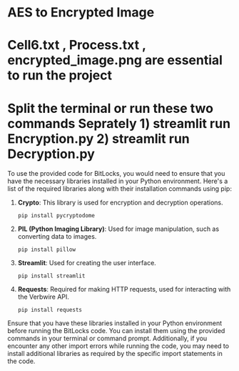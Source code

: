 # AES to Encrypted Image

# Cell6.txt , Process.txt , encrypted_image.png are essential to run the project

# Split the terminal or run these two commands Seprately 1) streamlit run Encryption.py 2) streamlit run Decryption.py

To use the provided code for BitLocks, you would need to ensure that you have the necessary libraries installed in your Python environment. Here's a list of the required libraries along with their installation commands using pip:

1. **Crypto**: This library is used for encryption and decryption operations.

   ```
   pip install pycryptodome
   ```

2. **PIL (Python Imaging Library)**: Used for image manipulation, such as converting data to images.

   ```
   pip install pillow
   ```

3. **Streamlit**: Used for creating the user interface.

   ```
   pip install streamlit
   ```

4. **Requests**: Required for making HTTP requests, used for interacting with the Verbwire API.
   ```
   pip install requests
   ```

Ensure that you have these libraries installed in your Python environment before running the BitLocks code. You can install them using the provided commands in your terminal or command prompt. Additionally, if you encounter any other import errors while running the code, you may need to install additional libraries as required by the specific import statements in the code.
